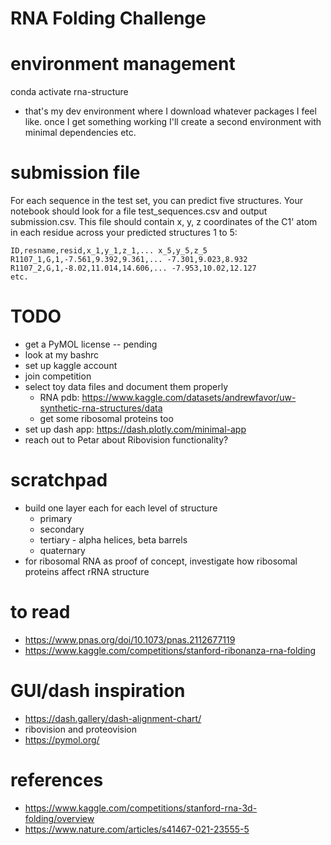 # RNA Folding Challenge

# environment management
conda activate rna-structure
- that's my dev environment where I download whatever packages I feel like. once I get something working I'll create a second environment with minimal dependencies etc.

# submission file
For each sequence in the test set, you can predict five structures. Your notebook should look for a file test_sequences.csv and output submission.csv. This file should contain x, y, z coordinates of the C1' atom in each residue across your predicted structures 1 to 5:

```
ID,resname,resid,x_1,y_1,z_1,... x_5,y_5,z_5
R1107_1,G,1,-7.561,9.392,9.361,... -7.301,9.023,8.932
R1107_2,G,1,-8.02,11.014,14.606,... -7.953,10.02,12.127
etc.
```

# TODO
- get a PyMOL license -- pending
- look at my bashrc
- set up kaggle account
- join competition
- select toy data files and document them properly
    - RNA pdb: https://www.kaggle.com/datasets/andrewfavor/uw-synthetic-rna-structures/data
    - get some ribosomal proteins too
- set up dash app: https://dash.plotly.com/minimal-app
- reach out to Petar about Ribovision functionality?

# scratchpad
- build one layer each for each level of structure
    - primary
    - secondary
    - tertiary - alpha helices, beta barrels
    - quaternary
- for ribosomal RNA as proof of concept, investigate how ribosomal proteins affect rRNA structure

# to read
- https://www.pnas.org/doi/10.1073/pnas.2112677119
- https://www.kaggle.com/competitions/stanford-ribonanza-rna-folding

# GUI/dash inspiration
- https://dash.gallery/dash-alignment-chart/
- ribovision and proteovision
- https://pymol.org/

# references
- https://www.kaggle.com/competitions/stanford-rna-3d-folding/overview
- https://www.nature.com/articles/s41467-021-23555-5